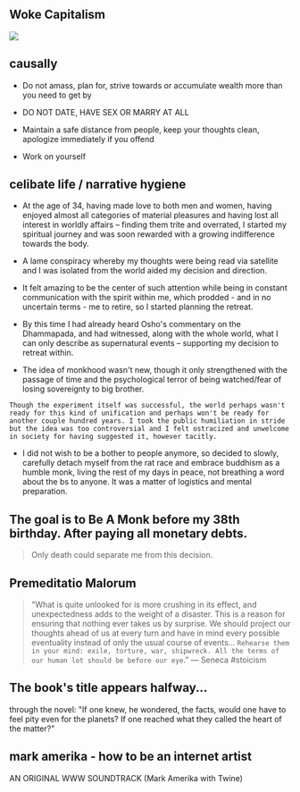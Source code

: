 ## Woke Capitalism

![](../../../../../attachments/2023-03-06-09-19-02.png)

## causally

- Do not amass, plan for, strive towards or accumulate wealth more than you need to get by

- DO NOT DATE, HAVE SEX OR MARRY AT ALL

- Maintain a safe distance from people, keep your thoughts clean, apologize immediately if you offend

- Work on yourself


## celibate life / narrative hygiene 

- At the age of 34, having made love to both men and women, having enjoyed almost all categories of material pleasures and having lost all interest in worldly affairs – finding them trite and overrated, I started my spiritual journey and was soon rewarded with a growing indifference towards the body.

- A lame conspiracy whereby my thoughts were being read via satellite and I was isolated from the world aided my decision and direction.

- It felt amazing to be the center of such attention while being in constant communication with the spirit within me, which prodded - and in no uncertain terms - me to retire, so I started planning the retreat.

- By this time I had already heard Osho's commentary on the Dhammapada, and had witnessed, along with the whole world, what I can only describe as supernatural events – supporting my decision to retreat within.

- The idea of monkhood wasn't new, though it only strengthened with the passage of time and the psychological terror of being watched/fear of losing sovereignty to big brother.

`Though the experiment itself was successful, the world perhaps wasn't ready for this kind of unification and perhaps won't be ready for another couple hundred years. I took the public humiliation in stride but the idea was too controversial and I felt ostracized and unwelcome in society for having suggested it, however tacitly.`

- I did not wish to be a bother to people anymore, so decided to slowly, carefully detach myself from the rat race and embrace buddhism as a humble monk, living the rest of my days in peace, not breathing a word about the bs to anyone. It was a matter of logistics and mental preparation.

## The goal is to Be A Monk before my 38th birthday. After paying all monetary debts.

> Only death could separate me from this decision.

## Premeditatio Malorum

> "What is quite unlooked for is more crushing in its effect, and unexpectedness adds to the weight of a disaster. This is a reason for ensuring that nothing ever takes us by surprise. We should project our thoughts ahead of us at every turn and have in mind every possible eventuality instead of only the usual course of events… `Rehearse them in your mind: exile, torture, war, shipwreck. All the terms of our human lot should be before our eye`.” — Seneca #stoicism


## The book's title appears halfway...

through the novel: "If one knew, he wondered, the facts, would one have to feel pity even for the planets? If one reached what they called the heart of the matter?"


## mark amerika - how to be an internet artist
AN ORIGINAL WWW SOUNDTRACK 
(Mark Amerika with Twine) 
